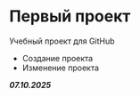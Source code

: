 # Первый проект
Учебный проект для GitHub
- Создание проекта
- Изменение проекта


***07.10.2025***
